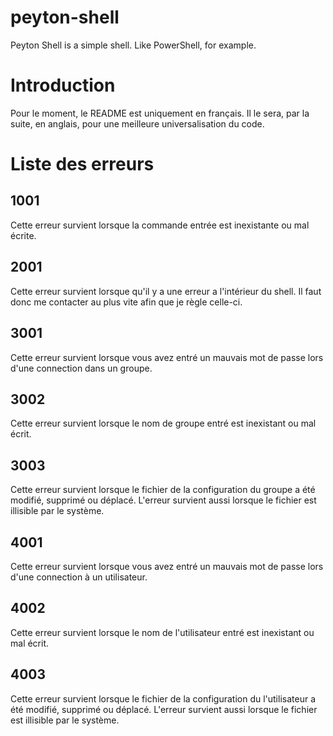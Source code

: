 # peyton-shell
Peyton Shell is a simple shell. Like PowerShell, for example.

# Introduction
Pour le moment, le README est uniquement en français. Il le sera, par la suite, en anglais, pour une meilleure universalisation du code.

# Liste des erreurs

## 1001
Cette erreur survient lorsque la commande entrée est inexistante ou mal écrite.

## 2001
Cette erreur survient lorsque qu'il y a une erreur a l'intérieur du shell. Il faut donc me contacter au plus vite afin que je règle celle-ci.

## 3001
Cette erreur survient lorsque vous avez entré un mauvais mot de passe lors d'une connection dans un groupe.

## 3002
Cette erreur survient lorsque le nom de groupe entré est inexistant ou mal écrit.

## 3003
Cette erreur survient lorsque le fichier de la configuration du groupe a été modifié, supprimé ou déplacé. L'erreur survient aussi lorsque le fichier est illisible par le système.

## 4001
Cette erreur survient lorsque vous avez entré un mauvais mot de passe lors d'une connection à un utilisateur.

## 4002
Cette erreur survient lorsque le nom de l'utilisateur entré est inexistant ou mal écrit.

## 4003
Cette erreur survient lorsque le fichier de la configuration du l'utilisateur a été modifié, supprimé ou déplacé. L'erreur survient aussi lorsque le fichier est illisible par le système.

